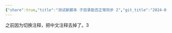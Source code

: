 ```yaml
---
{"share":true,"title":"测试新脚本 子目录能否正常同步 2","git_title":"2024-08-12-test-00:19","tags":["geek"],"categories":["Github"],"dg-publish":true,"permalink":"/001 Inbox/测试新脚本 子目录能否正常同步 测试 3/","dgPassFrontmatter":true,"noteIcon":""}
---
```


之前因为切换注释，把中文注释去掉了。3